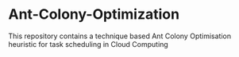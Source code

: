 # Ant-Colony-Optimization
This repository contains a technique based Ant Colony Optimisation heuristic for task scheduling in Cloud Computing
